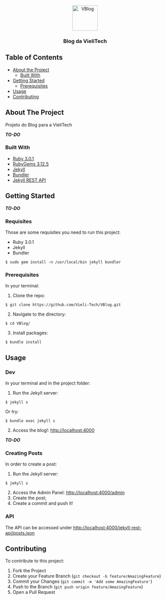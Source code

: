 <!-- TEMPLATE AUTHOR
*** https://github.com/othneildrew/Best-README-Template
--->

<!-- PROJECT SHIELDS -->
<!--
*** I'm using markdown "reference style" links for readability.
*** Reference links are enclosed in brackets [ ] instead of parentheses ( ).
*** See the bottom of this document for the declaration of the reference variables
*** for contributors-url, forks-url, etc. This is an optional, concise syntax you may use.
*** https://www.markdownguide.org/basic-syntax/#reference-style-links
-->


<!-- PROJECT LOGO -->
<br />
<p align="center">
  <a href="https://github.com/Vieli-Tech/VBlog/">
    <img src="images/logo.png" alt="VBlog" height="80">
  </a>
  
  <h3 align="center">Blog da VieliTech 
</h3>
</p>



<!-- TABLE OF CONTENTS -->
## Table of Contents

* [About the Project](#about-the-project)
  * [Built With](#built-with)
* [Getting Started](#getting-started)
  * [Prerequisites](#prerequisites)
* [Usage](#usage)
* [Contributing](#contributing)



<!-- ABOUT THE PROJECT -->
## About The Project

Projeto do Blog para a VieliTech

**_TO-DO_**

### Built With
<!-- This section should list any major frameworks that you built your project using. Leave any add-ons/plugins for the acknowledgements section. Here are a few examples.-->
* [Ruby 3.0.1](https://www.ruby-lang.org/)
* [RubyGems 3.12.5](https://rubygems.org/)
* [Jekyll](https://jekyllrb.com/)
* [Bundler](https://bundler.io/)
* [Jekyll REST API](https://github.com/riichard/jekyll-rest-api)



<!-- GETTING STARTED -->
## Getting Started

**_TO-DO_**

### Requisites

Those are some requisites you need to run this project:
* Ruby 3.0.1
* Jekyll
* Bundler
```
$ sudo gem install -n /usr/local/bin jekyll bundler
```

### Prerequisites
In your terminal:
1. Clone the repo:
```
$ git clone https://github.com/Vieli-Tech/VBlog.git
```
2. Navigate to the directory:
```
$ cd VBlog/
```
3. Install packages:
```
$ bundle install
```

<!-- USAGE EXAMPLES -->
## Usage

### Dev

In your terminal and in the project folder:
1. Run the Jekyll server:
```
$ jekyll s
```
Or try:
```
$ bundle exec jekyll s
```
2. Access the blog!:
[http://localhost:4000](http://localhost:4000)


**_TO-DO_**

### Creating Posts

In order to create a post:
1. Run the Jekyll server:
```
$ jekyll s
```
2. Access the Admin Panel:
[http://localhost:4000/admin](http://localhost:4000/admin)
3. Create the post;
4. Create a commit and push it!


### API

The API can be accessed under
[http://localhost:4000/jekyll-rest-api/posts.json](http://localhost:4000/jekyll-rest-api/posts.json)

<!-- CONTRIBUTING -->
## Contributing

To contribute to this project:

1. Fork the Project
2. Create your Feature Branch (`git checkout -b feature/AmazingFeature`)
3. Commit your Changes (`git commit -m 'Add some AmazingFeature'`)
4. Push to the Branch (`git push origin feature/AmazingFeature`)
5. Open a Pull Request


<!-- MARKDOWN LINKS & IMAGES -->
<!-- https://www.markdownguide.org/basic-syntax/#reference-style-links -->
[contributors-shield]: https://img.shields.io/github/contributors/othneildrew/Best-README-Template.svg?style=flat-square
[contributors-url]: https://github.com/JGabrielGruber/ObsHard_bot/graphs/contributors
[forks-shield]: https://img.shields.io/github/forks/othneildrew/Best-README-Template.svg?style=flat-square
[forks-url]: https://github.com/JGabrielGruber/ObsHard_bot/network/members
[stars-shield]: https://img.shields.io/github/stars/othneildrew/Best-README-Template.svg?style=flat-square
[stars-url]: https://github.com/JGabrielGruber/ObsHard_bot/stargazers
[issues-shield]: https://img.shields.io/github/issues/othneildrew/Best-README-Template.svg?style=flat-square
[issues-url]: https://github.com/JGabrielGruber/ObsHard_bot/issues
[license-shield]: https://img.shields.io/github/license/othneildrew/Best-README-Template.svg?style=flat-square
[license-url]: https://github.com/JGabrielGruber/ObsHard_bot/blob/master/LICENSE
[linkedin-shield]: https://img.shields.io/badge/-LinkedIn-black.svg?style=flat-square&logo=linkedin&colorB=555
[linkedin-url]: https://linkedin.com/in/jgabrielgruber
[product-screenshot]: images/screenshot.png
